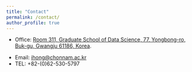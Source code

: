 ```yaml
---
title: "Contact"
permalink: /contact/
author_profile: true
---
```


* Office: [Room 311, Graduate School of Data Science, 77, Yongbong-ro, Buk-gu, Gwangju 61186, Korea](https://www.google.com/maps/place/Gwangju,+Yongbong-dong,+전남대학교+도서관별관/data=!3m1!4b1!4m6!3m5!1s0x35718c56a3b53c81:0xd77847f6829d801d!8m2!3d35.1780441!4d126.906901!16s%2Fg%2F12hl0mmk3?hl=en).
<!-- * Phone (office): -->
* Email: [ihong@chonnam.ac.kr](mailto:ihong@chonnam.ac.kr)
* TEL: +82-(0)62-530-5797
